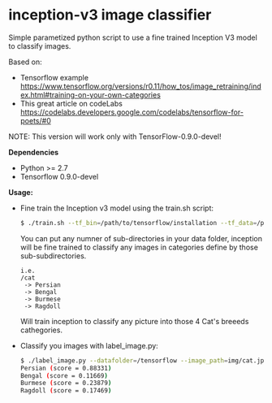 # inception-v3 image classifier
Simple parametized python script to use a fine trained Inception V3 model to classify images.

Based on:
*  Tensorflow example https://www.tensorflow.org/versions/r0.11/how_tos/image_retraining/index.html#training-on-your-own-categories
*  This great article on codeLabs https://codelabs.developers.google.com/codelabs/tensorflow-for-poets/#0

NOTE: This version will work only with TensorFlow-0.9.0-devel!

<b>Dependencies</b>
* Python >= 2.7
* Tensorflow 0.9.0-devel

<b>Usage:</b>
* Fine train the Inception v3 model using the train.sh script:
   ```bash
   $ ./train.sh --tf_bin=/path/to/tensorflow/installation --tf_data=/path/to/images/data/folder.
   ```
   You can put any numner of sub-directories in your data folder, inception will be fine trained to classify
   any images in categories define by those sub-subdirectories.
   ```
   i.e.
   /cat
    -> Persian
    -> Bengal
    -> Burmese
    -> Ragdoll
   ```
   Will train inception to classify any picture into those 4 Cat's breeeds cathegories.

* Classify you images with label_image.py:
   ```bash
   $ ./label_image.py --datafolder=/tensorflow --image_path=img/cat.jpg
   Persian (score = 0.88331)
   Bengal (score = 0.11669)
   Burmese (score = 0.23879)
   Ragdoll (score = 0.17469)
   ```
